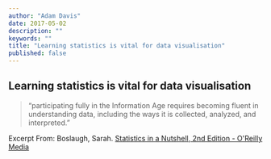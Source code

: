 ```yaml
---
author: "Adam Davis"
date: 2017-05-02
description: ""
keywords: ""
title: "Learning statistics is vital for data visualisation"
published: false
---
```


## Learning statistics is vital for data visualisation

> “participating fully in the Information Age requires becoming fluent in understanding data, including the ways it is collected, analyzed, and interpreted.”

Excerpt From: Boslaugh, Sarah. [Statistics in a Nutshell, 2nd Edition - O'Reilly Media](http://shop.oreilly.com/product/0636920023074.do)
